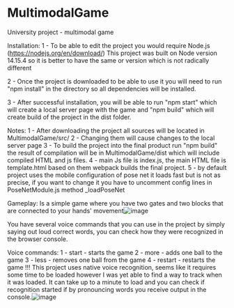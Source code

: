 # MultimodalGame
University project - multimodal game

Installation:
1 - To be able to edit the project you would require Node.js (https://nodejs.org/en/download/)
This project was built on Node version 14.15.4 so it is better to have the same or version which is not radically different

2 - Once the project is downloaded to be able to use it you will need to run "npm install" in the directory so all dependencies will be installed.

3 - After successful installation, you will be able to run "npm start" which will create a local server page with the game and "npm build" which will create build of the project in the dist folder.

Notes:
1 - After downloading the project all sources will be located in MultimodalGame/src/
2 - Changing them will cause changes to the local server page
3 - To build the project into the final product run "npm build" the result of compilation will be in MultimodalGame/dist which will include compiled HTML and js files.
4 - main Js file is index.js, the main HTML file is template.html based on them webpack builds the final project. 
5 - by default project uses the mobile configuration of pose net it loads fast but is not as precise, if you want to change it you have to uncomment config lines in PoseNetModule.js method _loadPoseNet

Gameplay:
Is a simple game where you have two gates and two blocks that are connected to your hands' movement![image](https://user-images.githubusercontent.com/40671175/130276505-c5973781-a021-4832-ac0b-f443a921c837.png)

You have several voice commands that you can use in the project by simply saying out loud correct words, you can check how they were recognized in the browser console.

Voice commands: 
1 - start - starts the game
2 - more - adds one ball to the game
3 - less - removes one ball from the game
4 - restart - restarts the game
!!! This project uses native voice recognition, seems like it requires some time to be loaded however I was yet able to find a way to track when it was loaded. It can take up to a minute to load and you can check if recognition started if by pronouncing words you receive output in the console.![image](https://user-images.githubusercontent.com/40671175/130277154-1baea5ad-0335-4a5b-bf24-963334dbcf76.png)


